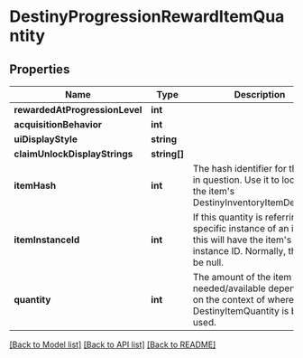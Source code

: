 # DestinyProgressionRewardItemQuantity

## Properties
Name | Type | Description | Notes
------------ | ------------- | ------------- | -------------
**rewardedAtProgressionLevel** | **int** |  | [optional] 
**acquisitionBehavior** | **int** |  | [optional] 
**uiDisplayStyle** | **string** |  | [optional] 
**claimUnlockDisplayStrings** | **string[]** |  | [optional] 
**itemHash** | **int** | The hash identifier for the item in question. Use it to look up the item&#39;s DestinyInventoryItemDefinition. | [optional] 
**itemInstanceId** | **int** | If this quantity is referring to a specific instance of an item, this will have the item&#39;s instance ID. Normally, this will be null. | [optional] 
**quantity** | **int** | The amount of the item needed/available depending on the context of where DestinyItemQuantity is being used. | [optional] 

[[Back to Model list]](../README.md#documentation-for-models) [[Back to API list]](../README.md#documentation-for-api-endpoints) [[Back to README]](../README.md)


